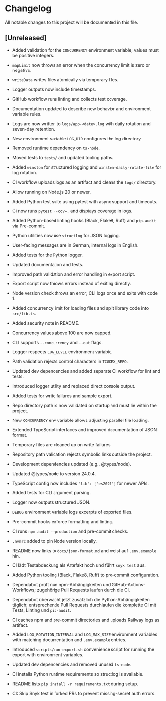 # Changelog

All notable changes to this project will be documented in this file.

## [Unreleased]

- Added validation for the `CONCURRENCY` environment variable; values must be positive integers.
- `mapLimit` now throws an error when the concurrency limit is zero or negative.
- `writeData` writes files atomically via temporary files.
- Logger outputs now include timestamps.
- GitHub workflow runs linting and collects test coverage.
- Documentation updated to describe new behavior and environment variable rules.
- Logs are now written to `logs/app-<date>.log` with daily rotation and seven-day retention.
- New environment variable `LOG_DIR` configures the log directory.
- Removed runtime dependency on `ts-node`.
- Moved tests to `tests/` and updated tooling paths.
- Added `winston` for structured logging and `winston-daily-rotate-file` for log rotation.
- CI workflow uploads logs as an artifact and cleans the `logs/` directory.

- Allow running on Node.js 20 or newer.

- Added Python test suite using pytest with async support and timeouts.
- CI now runs `pytest --cov=.` and displays coverage in logs.
- Added Python-based linting hooks (Black, Flake8, Ruff) and `pip-audit`
  via Pre-commit.
- Python utilities now use `structlog` for JSON logging.
- User-facing messages are in German, internal logs in English.
- Added tests for the Python logger.
- Updated documentation and tests.
- Improved path validation and error handling in export script.
- Export script now throws errors instead of exiting directly.
- Node version check throws an error; CLI logs once and exits with code 1.
- Added concurrency limit for loading files and split library code into `src/lib.ts`.
- Added security note in README.
- Concurrency values above 100 are now capped.
- CLI supports `--concurrency` and `--out` flags.
- Logger respects `LOG_LEVEL` environment variable.
- Path validation rejects control characters in `TCGDEX_REPO`.
- Updated dev dependencies and added separate CI workflow for lint and tests.
- Introduced logger utility and replaced direct console output.
- Added tests for write failures and sample export.
- Repo directory path is now validated on startup and must lie within the project.
- New `CONCURRENCY` env variable allows adjusting parallel file loading.
- Extended TypeScript interfaces and improved documentation of JSON format.
- Temporary files are cleaned up on write failures.
- Repository path validation rejects symbolic links outside the project.
- Development dependencies updated (e.g., @types/node).
- Updated @types/node to version 24.0.4.
- TypeScript config now includes `"lib": ["es2020"]` for newer APIs.
- Added tests for CLI argument parsing.
- Logger now outputs structured JSON.
- `DEBUG` environment variable logs excerpts of exported files.
- Pre-commit hooks enforce formatting and linting.
- CI runs `npm audit --production` and pre-commit checks.
- `.nvmrc` added to pin Node version locally.
- README now links to `docs/json-format.md` and weist auf `.env.example` hin.
- CI lädt Testabdeckung als Artefakt hoch und führt `snyk test` aus.
- Added Python tooling (Black, Flake8, Ruff) to pre-commit configuration.
- Dependabot prüft nun npm-Abhängigkeiten und GitHub-Actions-Workflows;
  zugehörige Pull Requests laufen durch die CI.
- Dependabot überwacht jetzt zusätzlich die Python-Abhängigkeiten täglich;
  entsprechende Pull Requests durchlaufen die komplette CI mit Tests,
  Linting und `pip-audit`.
- CI caches npm and pre-commit directories and uploads Railway logs as artifact.
- Added `LOG_ROTATION_INTERVAL` and `LOG_MAX_SIZE` environment variables with
  matching documentation and `.env.example` entries.
- Introduced `scripts/run-export.sh` convenience script for running the export
  with environment variables.
- Updated dev dependencies and removed unused `ts-node`.
- CI installs Python runtime requirements so structlog is available.
- README lists `pip install -r requirements.txt` during setup.
- CI: Skip Snyk test in forked PRs to prevent missing-secret auth errors.
